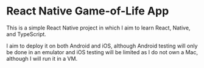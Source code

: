 # React Native Game-of-Life App

This is a simple React Native project in which I aim to learn React, Native, and TypeScript. 

I aim to deploy it on both Android and iOS, although Android testing will only be done in an emulator and iOS testing will be limited as I do not own a Mac, although I will run it in a VM. 